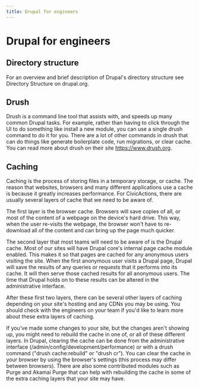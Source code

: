 ```yaml
---
title: Drupal for engineers
---
```


# Drupal for engineers

## Directory structure

For an overview and brief description of Drupal's directory structure see Directory Structure on drupal.org.

## Drush

Drush is a command line tool that assists with, and speeds up many common Drupal tasks. For example, rather than having to click through the UI to do something like install a new module, you can use a single drush command to do it for you. There are a lot of other commands in drush that can do things like generate boilerplate code, run migrations, or clear cache. You can read more about drush on their site https://www.drush.org.

## Caching

Caching is the process of storing files in a temporary storage, or cache. The reason that websites, browsers and many different applications use a cache is because it greatly increases performance. For CivicActions, there are usually several layers of cache that we need to be aware of.

The first layer is the browser cache. Browsers will save copies of all, or most of the content of a webpage on the device's hard drive. This way, when the user re-visits the webpage, the browser won't have to re-download all of the content and can bring up the page much quicker.

The second layer that most teams will need to be aware of is the Drupal cache. Most of our sites will have Drupal core's internal page cache module enabled. This makes it so that pages are cached for any anonymous users visiting the site. When the first anonymous user visits a Drupal page, Drupal will save the results of any queries or requests that it performs into its cache. It will then serve those cached results for all anonymous users. The time that Drupal holds on to these results can be altered in the administrative interface.

After these first two layers, there can be several other layers of caching depending on your site's hosting and any CDNs you may be using. You should check with the engineers on your team if you'd like to learn more about these extra layers of caching.

If you've made some changes to your site, but the changes aren't showing up, you might need to rebuild the cache in one of, or all of these different layers. In Drupal, clearing the cache can be done from the administrative interface (/admin/config/development/performance) or with a drush command ("drush cache:rebuild" or "drush cr"). You can clear the cache in your browser by using the browser's settings (this process may differ between browsers). There are also some contributed modules such as Purge and Akamai Purge that can help with rebuilding the cache in some of the extra caching layers that your site may have.
